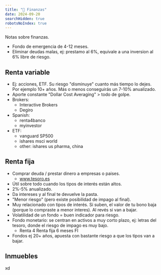 ```yaml
---
title: "📝 Finanzas"
date: 2024-09-20
searchHidden: true
robotsNoIndex: true
---
```


Notas sobre finanzas.

<!--more-->

- Fondo de emergencia de 4-12 meses.
- Eliminar deudas malas, ej: prestamo al 6%, equivale a una inversion al 6% libre de riesgo.

## Renta variable
- Ej: acciones, ETF. Su riesgo "disminuye" cuanto más tiempo lo dejes. Por ejemplo 10+ años. Más o menos conseguirás un 7-10% anualizado.
- Aporte constante "Dollar Cost Averaging" > todo de golpe.
- Brokers:
  - Interactive Brokers
  - Degiro
- Spanish:
  - renta4banco
  - myinvestor
- ETF:
  - vanguard SP500
  - ishares msci world
  - other: ishares us pharma, china

## Renta fija
- Comprar deuda / prestar dinero a empresas o paises.
  - www.tesoro.es
- Útil sobre todo cuando los tipos de interés están altos.
- 2%-5% anualizado.
- Da intereses y al final te devuelve la pasta.
- "Menor riesgo" (pero existe posibilidad de impago al final).
- Muy relacionado con tipos de interés. Si suben, el valor de tu bono baja (porque lo compraste a menor interes). Al revés si van a bajar.
- Volatilidad de un fondo = buen indicador para riesgo.
- Fondo monetario: se centran en activos a muy corto plazo, ej: letras del tesoro, donde el riesgo de impago es muy bajo.
  - Renta 4 Renta fija 6 meses FI
- Fondos ej 20+ años, apuesta con bastante riesgo a que los tipos van a bajar.

## Inmuebles

xd